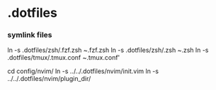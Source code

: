 # .dotfiles


### symlink files
ln -s .dotfiles/zsh/.fzf.zsh ~.fzf.zsh
ln -s .dotfiles/zsh/.zsh ~.zsh
ln -s .dotfiles/tmux/.tmux.conf ~.tmux.conf'

cd config/nvim/
ln -s ../../.dotfiles/nvim/init.vim
ln -s ../../.dotfiles/nvim/plugin_dir/